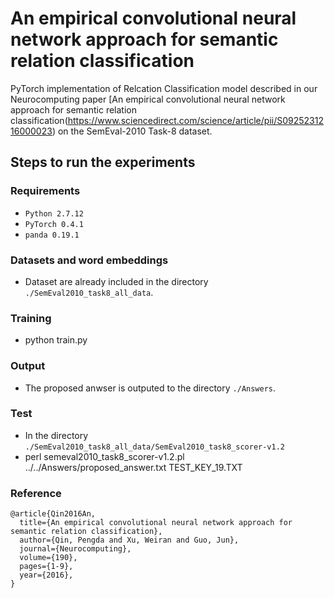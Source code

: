 # An empirical convolutional neural network approach for semantic relation classification

PyTorch implementation of Relcation Classification model described in our Neurocomputing paper [An empirical convolutional neural network approach for semantic relation classification(https://www.sciencedirect.com/science/article/pii/S0925231216000023) on the SemEval-2010 Task-8 dataset.

## Steps to run the experiments

### Requirements
* ``Python 2.7.12 ``
* ``PyTorch 0.4.1``
* ``panda 0.19.1``

### Datasets and word embeddings
* Dataset are already included in the directory ``./SemEval2010_task8_all_data``.


### Training
* python train.py

### Output
* The proposed anwser is outputed to the directory ``./Answers``. 

### Test
* In the directory ``./SemEval2010_task8_all_data/SemEval2010_task8_scorer-v1.2``
* perl semeval2010_task8_scorer-v1.2.pl ../../Answers/proposed_answer.txt TEST_KEY_19.TXT

### Reference
```
@article{Qin2016An,
  title={An empirical convolutional neural network approach for semantic relation classification},
  author={Qin, Pengda and Xu, Weiran and Guo, Jun},
  journal={Neurocomputing},
  volume={190},
  pages={1-9},
  year={2016},
}
```
